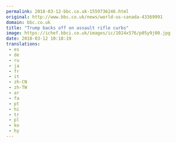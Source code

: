 ```yaml
---
permalink: 2018-03-12-bbc.co.uk-1559736246.html
original: http://www.bbc.co.uk/news/world-us-canada-43369991
domain: bbc.co.uk
title: "Trump backs off on assault rifle curbs"
image: https://ichef.bbci.co.uk/images/ic/1024x576/p05y9j00.jpg
date: 2018-03-12 10:18:19
translations: 
 - es
 - de
 - ru
 - ja
 - fr
 - it
 - zh-CN
 - zh-TW
 - ar
 - fa
 - pt
 - hi
 - tr
 - pl
 - ko
 - hy
---
```


